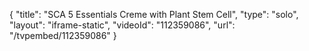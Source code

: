 {
    "title": "SCA 5 Essentials Creme with Plant Stem Cell",
    "type": "solo",
    "layout": "iframe-static",
    "videoId": "112359086",
    "url": "\/tvpembed\/112359086"
}